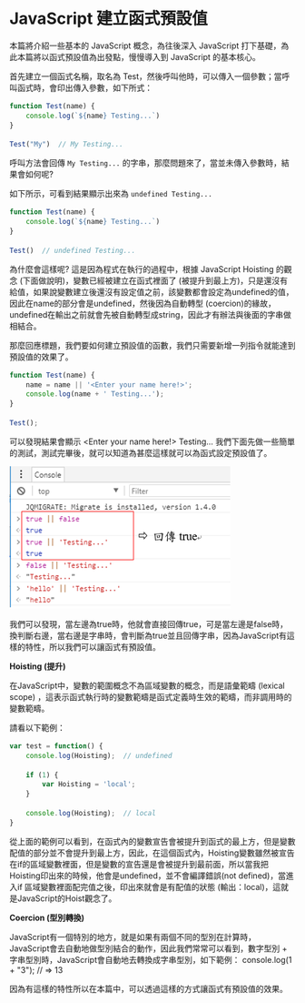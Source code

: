 # JavaScript 建立函式預設值

本篇將介紹一些基本的 JavaScript 概念，為往後深入 JavaScript 打下基礎，為此本篇將以函式預設值為出發點，慢慢導入到 JavaScript 的基本核心。

首先建立一個函式名稱，取名為 Test，然後呼叫他時，可以傳入一個參數；當呼叫函式時，會印出傳入參數，如下所式：
```js
function Test(name) {
	console.log(`${name} Testing...`)
}

Test("My")  // My Testing...
```

呼叫方法會回傳 `My Testing...` 的字串，那麼問題來了，當並未傳入參數時，結果會如何呢?

如下所示，可看到結果顯示出來為 `undefined Testing...`

```js
function Test(name) {
	console.log(`${name} Testing...`)
}

Test()  // undefined Testing...
```

為什麼會這樣呢? 這是因為程式在執行的過程中，根據 JavaScript Hoisting 的觀念 (下面做說明)，變數已經被建立在函式裡面了 (被提升到最上方)，只是還沒有給值，如果說變數建立後還沒有設定值之前，該變數都會設定為undefined的值，因此在name的部分會是undefined，然後因為自動轉型 (coercion)的緣故，undefined在輸出之前就會先被自動轉型成string，因此才有辦法與後面的字串做相結合。

那麼回應標題，我們要如何建立預設值的函數，我們只需要新增一列指令就能達到預設值的效果了。

```js
function Test(name) {
	name = name || '<Enter your name here!>';
	console.log(name + ' Testing...');
}

Test();
```

可以發現結果會顯示 <Enter your name here!> Testing…
我們下面先做一些簡單的測試，測試完畢後，就可以知道為甚麼這樣就可以為函式設定預設值了。

![](./Images/2021-08-24-10-14-47.png)

我們可以發現，當左邊為true時，他就會直接回傳true，可是當左邊是false時，換判斷右邊，當右邊是字串時，會判斷為true並且回傳字串，因為JavaScript有這樣的特性，所以我們可以讓函式有預設值。

**Hoisting (提升)**

在JavaScript中，變數的範圍概念不為區域變數的概念，而是語彙範疇 (lexical scope) ，這表示函式執行時的變數範疇是函式定義時生效的範疇，而非調用時的變數範疇。

請看以下範例：
```js
var test = function() {
	console.log(Hoisting);  // undefined

	if (1) {
		var Hoisting = 'local';
	}

	console.log(Hoisting);  // local
}
```
從上面的範例可以看到，在函式內的變數宣告會被提升到函式的最上方，但是變數配值的部分並不會提升到最上方，因此，在這個函式內，Hoisting變數雖然被宣告在if的區域變數裡面，但是變數的宣告還是會被提升到最前面，所以當我把Hoisting印出來的時候，他會是undefined，並不會編譯錯誤(not defined)，當進入if 區域變數裡面配完值之後，印出來就會是有配值的狀態 (輸出：local)，這就是JavaScript的Hoist觀念了。

**Coercion (型別轉換)**

JavaScript有一個特別的地方，就是如果有兩個不同的型別在計算時，JavaScript會去自動地做型別結合的動作，因此我們常常可以看到，數字型別 + 字串型別時，JavaScript會自動地去轉換成字串型別，如下範例： console.log(1 + "3"); // => 13

因為有這樣的特性所以在本篇中，可以透過這樣的方式讓函式有預設值的效果。
